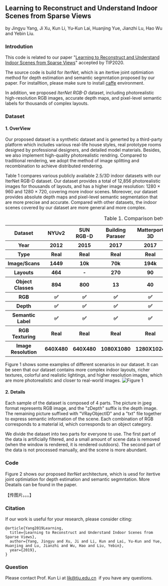## Learning to Reconstruct and Understand Indoor Scenes from Sparse Views
by Jingyu Yang, Ji Xu, Kun Li, Yu-Kun Lai, Huanjing Yue, Jianzhi Lu, Hao Wu and Yebin Liu.

### Introdution
This code is related to our paper "[Learning to Reconstruct and Understand Indoor Scenes from Sparse Views](https://arxiv.org/abs/1906.07892)" accepted by TIP2020.

The source code is build for *IterNet*, which is an itertive joint optimiation method for depth estimation and semantic segmntation proposed by our paper. For installtion, please make sure to install [caffe](https://github.com/BVLC/caffe) environment.

In addition, we proposed *IterNet RGB-D* dataset, including photorealistic high-resolution RGB images, accurate depth maps,
and pixel-level semantic labels for thousands of complex
layouts.

### Dataset
#### 1. OverView
Our proposed dataset is a synthetic dataset and is generted by a third-party platform which includes various real-life house styles, real prototype rooms designed by professional designers, and detailed model materials. Besides, we also implement high-quality photorealistic rendring. Compared to traditional rendering, we adopt the method of image splitting and recombination to achieve distributed rendering. 

Table 1 compares various publicly available 2.5/3D indoor datasets with our IterNet RGB-D dataset. Our dataset provides a total of 12,856 photorealistic images for thousands of layouts, and has a higher image resolution: 1280 × 960 and 1280 × 720, covering more indoor scenes. Moreover, our dataset provides absolute depth maps and pixel-level semantic segmentation that are more precise and accurate. Compared with other datasets, the indoor scenes covered by our dataset are more general and more complex.

 <table>
        <tr>
            <th>Dataset</th>
            <th>NYUv2</th>
            <th>SUN RGB-D</th>
            <th>Building Paraser</th>
            <th>Matterport 3D</th>
            <th>ScanNet</th>
            <th>SUNCG</th>
            <th>SceneNet RRG-D</th>
            <th>IterNet RGB-D</th>
        </tr>
        <tr>
            <th>Year</th>
            <th>2012</th>
            <th>2015</th>
            <th>2017</th>
            <th>2017</th>
            <th>2017</th>
            <th>2017</th>
            <th>2016</th>
            <th>2019</th>
        </tr>
        <tr>
            <th>Type</th>
            <th>Real</th>
            <th>Real</th>
            <th>Real</th>
            <th>Real</th>
            <th>Real</th>
            <th>Synthetic</th>
            <th>Synthetic</th>
            <th>Synthetic</th>
        </tr>
        <tr>
            <th>Image/Scans</th>
            <th>1449</th>
            <th>10k</th>
            <th>70k</th>
            <th>194k</th>
            <th>1513</th>
            <th>130k</th>
            <th>5M</th>
            <th>12856</th>
        </tr>
        <tr>
            <th>Layouts</th>
            <th>464</th>
            <th>-</th>
            <th>270</th>
            <th>90</th>
            <th>1513</th>
            <th>45622</th>
            <th>57</th>
            <th>3214</th>
        </tr>
        <tr>
            <th>Object Classes</th>
            <th>894</th>
            <th>800</th>
            <th>13</th>
            <th>40</th>
            <th>>=50</th>
            <th>84</th>
            <th>255</th>
            <th>333</th>
        </tr>
        <tr>
            <th>RGB</th>
            <th>✅</th>
            <th>✅</th>
            <th>✅</th>
            <th>✅</th>
            <th>❎</th>
            <th>❎</th>
            <th>✅</th>
            <th>✅</th>
        </tr>
        <tr>
            <th>Depth</th>
            <th>✅</th>
            <th>✅</th>
            <th>✅</th>
            <th>✅</th>
            <th>❎</th>
            <th>✅</th>
            <th>✅</th>
            <th>✅</th>
        </tr>
        <tr>
            <th>Semantic Label</th>
            <th>✅</th>
            <th>✅</th>
            <th>✅</th>
            <th>✅</th>
            <th>❎</th>
            <th>✅</th>
            <th>✅</th>
            <th>✅</th>
        </tr>
        <tr>
            <th>RGB Texturing</th>
            <th>Real</th>
            <th>Real</th>
            <th>Real</th>
            <th>Real</th>
            <th>Real</th>
            <th>Not Photorealistic</th>
            <th>Photorealistic</th>
            <th>Photorealistic</th>
        </tr>
        <tr>
            <th>Image Resolution</th>
            <th>640X480</th>
            <th>640X480</th>
            <th>1080X1080</th>
            <th>1280X1024</th>
            <th>640X480</th>
            <th>640X480</th>
            <th>320X240</th>
            <th>1280×960;1280×720</th>
        </tr>
        <caption>Table 1. Comparison between various indoor datasets.</caption>
    </table>

Figure 1 shows some examples of different scenarios in our dataset.  It can be seen that our dataset contains more complex indoor layouts, richer textures, colorful and realistic lightings, and higher resolution images, which are more photorealistic and closer to real-world images.
![Figure 1](https://github.com/MediaLabTJU/IterNet-RGB-D/blob/master/resource/dataset.png)

#### 2. Details
Each sample of the dataset is composed of 4 parts. The picture in jpeg format represents RGB image, and the "zDepth" suffix is the depth image. The remaining picture suffixed with "VRayObjectID" and a "txt" file together to express semantic information of the scene. Each combination of RGB corresponds to a material id, which corresponds to an object category.

We divide the dataset into two parts for everyone to use. The first part of the data is artificially filtered, and a small amount of scene data is removed (when the window is rendered, it is rendered outdoors). The second part of the data is not processed manually, and the scene is more abundant.

### Code
Figure 2 shows our proposed *IterNet* architecture, which is uesd for itertive joint optimiation for depth estimation and semantic segmntation. More Deatails can be found in the paper.

【传图片。。。】


### Citation
If our work is useful for your research, please consider citing:

```
@article{Yang2019Learning,
  title={Learning to Reconstruct and Understand Indoor Scenes from Sparse Views},
  author={Yang, Jingyu and Xu, Ji and Li, Kun and Lai, Yu-Kun and Yue, Huanjing and Lu, Jianzhi and Wu, Hao and Liu, Yebin},
  year={2019},
}
```

### Question
Please contact Prof. Kun Li at lik@tju.edu.cn  if you have any questions.
